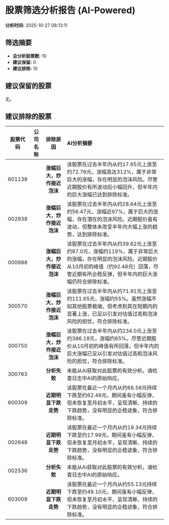 # 股票筛选分析报告 (AI-Powered)

**分析时间:** 2025-10-27 08:13:11

## 筛选摘要

- **总分析股票数:** 10
- **建议保留:** 0
- **建议排除:** 10

## 建议保留的股票

无。


## 建议排除的股票

| 股票代码 | 公司名称 | 排除原因 | AI分析摘要 |
|:---:|:---:|:---:|:---|
| 601138 |  | **涨幅巨大，炒作接近泡沫** | 该股票在过去半年内从约17.65元上涨至约72.76元，涨幅高达312%，属于非常巨大的涨幅，存在明显的泡沫风险。尽管近期股价有所波动后小幅回升，但半年内的巨大涨幅已达到排除标准。 |
| 002938 |  | **涨幅巨大，炒作接近泡沫** | 该股票在过去半年内从约28.64元上涨至约56.47元，涨幅近97%，属于巨大的涨幅，存在潜在的泡沫风险。近期股价虽有波动，但整体未改变半年内大幅上涨的趋势，达到排除标准。 |
| 000988 |  | **涨幅巨大，炒作接近泡沫** | 该股票在过去半年内从约39.62元上涨至约87.0元，涨幅约119%，属于非常巨大的涨幅，存在明显的泡沫风险。近期股价从10月初的峰值（约92.48元）回落，尽管近期有所企稳反弹，但半年内的巨大涨幅仍符合排除标准。 |
| 300570 |  | **涨幅巨大，炒作接近泡沫** | 该股票在过去半年内从约71.91元上涨至约111.65元，涨幅约55%。虽然涨幅不如其他股票极端，但考虑到其在短期内的显著上涨，已足以引发对估值过高和泡沫风险的担忧，符合排除标准。 |
| 300750 |  | **涨幅巨大，炒作接近泡沫** | 该股票在过去半年内从约234.0元上涨至约386.18元，涨幅约65%。尽管近期股价从10月初的峰值有所回落，但半年内的巨大涨幅已足以引发对估值过高和泡沫风险的担忧，符合排除标准。 |
| 300763 |  | **分析失败** | 未能从AI获取对此股票的有效分析。请检查日志中AI的原始响应。 |
| 600309 |  | **近期明显下跌走势** | 该股票在最近一个月内从约66.58元持续下跌至约62.49元，期间虽有小幅反弹，但未恢复至月初水平，呈现清晰、持续的下跌趋势，没有明显的企稳迹象，符合排除标准。 |
| 002648 |  | **近期明显下跌走势** | 该股票在最近一个月内从约19.34元持续下跌至约17.99元，期间虽有小幅反弹，但未恢复至月初水平，呈现清晰、持续的下跌趋势，没有明显的企稳迹象，符合排除标准。 |
| 002536 |  | **分析失败** | 未能从AI获取对此股票的有效分析。请检查日志中AI的原始响应。 |
| 603009 |  | **近期明显下跌走势** | 该股票在最近一个月内从约55.13元持续下跌至约49.10元，期间虽有小幅反弹，但未恢复至月初水平，呈现清晰、持续的下跌趋势，没有明显的企稳迹象，符合排除标准。 |
